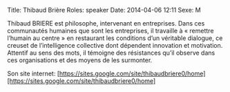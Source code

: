 Title: Thibaud Brière
Roles: speaker
Date: 2014-04-06 12:11
Sexe: M

Thibaud BRIERE est philosophe, intervenant en entreprises. Dans ces communautés humaines que sont les entreprises, il travaille à « remettre l’humain au centre » en restaurant les conditions d’un véritable dialogue, ce creuset de l’intelligence collective dont dépendent innovation et motivation. Attentif au sens des mots, il témoigne des résistances qu’il observe dans ces organisations et des moyens de les surmonter.

Son site internet: [https://sites.google.com/site/thibaudbriere0/home][https://sites.google.com/site/thibaudbriere0/home]

